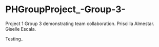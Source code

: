 # PHGroupProject_-Group-3-
Project 1 Group 3 demonstrating team collaboration.
Priscilla Almestar.
Giselle Escala.

Testing..

